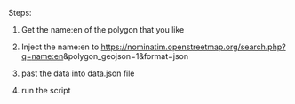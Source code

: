 Steps:

1. Get the name:en of the polygon that you like

2. Inject the name:en to https://nominatim.openstreetmap.org/search.php?q=<name:en>&polygon_geojson=1&format=json

3. past the data into data.json file
4. run the script